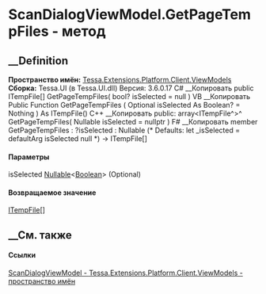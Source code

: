 # ScanDialogViewModel.GetPageTempFiles - метод
##  __Definition
 **Пространство имён:**
[Tessa.Extensions.Platform.Client.ViewModels](N_Tessa_Extensions_Platform_Client_ViewModels.htm)  
 **Сборка:** Tessa.UI (в Tessa.UI.dll) Версия: 3.6.0.17
C# __Копировать
     public ITempFile[] GetPageTempFiles(
    	bool? isSelected = null
    )
VB __Копировать
     Public Function GetPageTempFiles ( 
    	Optional isSelected As Boolean? = Nothing
    ) As ITempFile()
C++ __Копировать
     public:
    array<ITempFile^>^ GetPageTempFiles(
    	Nullable<bool> isSelected = nullptr
    )
F# __Копировать
     member GetPageTempFiles : 
            ?isSelected : Nullable<bool> 
    (* Defaults:
            let _isSelected = defaultArg isSelected null
    *)
    -> ITempFile[] 
#### Параметры
isSelected
[Nullable](https://learn.microsoft.com/dotnet/api/system.nullable-1)<[Boolean](https://learn.microsoft.com/dotnet/api/system.boolean)>
(Optional)
#### Возвращаемое значение
[ITempFile](T_Tessa_Platform_IO_ITempFile.htm)[]
##  __См. также
#### Ссылки
[ScanDialogViewModel -
](T_Tessa_Extensions_Platform_Client_ViewModels_ScanDialogViewModel.htm)
[Tessa.Extensions.Platform.Client.ViewModels - пространство
имён](N_Tessa_Extensions_Platform_Client_ViewModels.htm)
